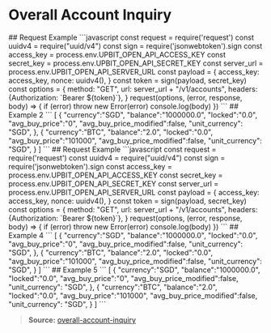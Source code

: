 # Overall Account Inquiry

\## Request Example \`\`\`javascript const request = require('request') const
uuidv4 = require("uuid/v4") const sign = require('jsonwebtoken').sign const
access_key = process.env.UPBIT_OPEN_API_ACCESS_KEY const secret_key =
process.env.UPBIT_OPEN_API_SECRET_KEY const server_url =
process.env.UPBIT_OPEN_API_SERVER_URL const payload = { access_key: access_key,
nonce: uuidv4(), } const token = sign(payload, secret_key) const options = {
method: "GET", url: server_url + "/v1/accounts", headers: {Authorization:
\`Bearer \${token}\`}, } request(options, (error, response, body) => { if
(error) throw new Error(error) console.log(body) }) \`\`\` ## Example 2 \`\`\`
\[ { "currency":"SGD", "balance":"1000000.0", "locked":"0.0",
"avg_buy_price":"0", "avg_buy_price_modified":false, "unit_currency": "SGD", },
{ "currency":"BTC", "balance":"2.0", "locked":"0.0", "avg_buy_price":"101000",
"avg_buy_price_modified":false, "unit_currency": "SGD", } \] \`\`\` ## Request
Example \`\`\`javascript const request = require('request') const uuidv4 =
require("uuid/v4") const sign = require('jsonwebtoken').sign const access_key =
process.env.UPBIT_OPEN_API_ACCESS_KEY const secret_key =
process.env.UPBIT_OPEN_API_SECRET_KEY const server_url =
process.env.UPBIT_OPEN_API_SERVER_URL const payload = { access_key: access_key,
nonce: uuidv4(), } const token = sign(payload, secret_key) const options = {
method: "GET", url: server_url + "/v1/accounts", headers: {Authorization:
\`Bearer \${token}\`}, } request(options, (error, response, body) => { if
(error) throw new Error(error) console.log(body) }) \`\`\` ## Example 4 \`\`\`
\[ { "currency":"SGD", "balance":"1000000.0", "locked":"0.0",
"avg_buy_price":"0", "avg_buy_price_modified":false, "unit_currency": "SGD", },
{ "currency":"BTC", "balance":"2.0", "locked":"0.0", "avg_buy_price":"101000",
"avg_buy_price_modified":false, "unit_currency": "SGD", } \] \`\`\` ## Example 5
\`\`\` \[ { "currency":"SGD", "balance":"1000000.0", "locked":"0.0",
"avg_buy_price":"0", "avg_buy_price_modified":false, "unit_currency": "SGD", },
{ "currency":"BTC", "balance":"2.0", "locked":"0.0", "avg_buy_price":"101000",
"avg_buy_price_modified":false, "unit_currency": "SGD", } \] \`\`\`

> **Source:**
> [overall-account-inquiry](https://global-docs.upbit.com/reference/overall-account-inquiry)

